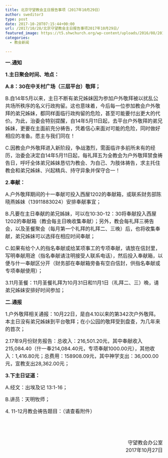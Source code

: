 ```yaml
---
title: 北京守望教会主日报告事项（2017年10月29日）
author: sweditor3
type: post
date: 2017-10-28T07:15:44+00:00
url: /2017/10/28/北京守望教会主日报告事项2017年10月29日/
featured_image: https://t5.shwchurch.org/wp-content/uploads/2016/08/20160828-e1472294994950-404x288.jpg
categories:
  - 教会新闻

---
```

<!--more-->

<span style="font-size: 12pt;"><strong>一.通知</strong></span>

<span style="font-size: 12pt;"><strong>1.主日聚会时间、地点：</strong></span>

<span style="font-size: 12pt;"><strong>A.8：30在中关村广场（三层平台）敬拜；</strong></span>

<span style="font-size: 12pt;">B.自14年5月以来，主日不断有弟兄姊妹因为参加户外敬拜被以扰乱公共场所秩序的名义行政拘留。这也意味着，今后每一位参加教会户外敬拜的弟兄姊妹，都同样面临行政拘留的危险，甚至可能要付出更大的代价。为此，治委会特别提醒，自14年5月11日起，去平台户外敬拜的弟兄姊妹，更要在主面前充分祷告，凭着信心来面对可能的危险，同时做好相应的准备。愿主与我们同在！</span>

<span style="font-size: 12pt;">C.因教会户外敬拜进入新阶段，争战激烈，需面临许多前所未有的经历，治委会决定自14年5月11日起，每礼拜五为全教会为户外敬拜禁食祷告日，呼吁全体弟兄姊妹恳切为教会、为自己、为肢体祷告，求主托住教会和弟兄姊妹、兴起精兵、持守异象并保守合一！</span>

<span style="font-size: 12pt;"><strong>2.奉献：</strong></span>

<span style="font-size: 12pt;">A.户外敬拜期间的十一奉献可投入西屋1202的奉献箱，或联系财务部陈晓燕姊妹（13911883024）安排奉献事宜；</span>

<span style="font-size: 12pt;">B.凡要在主日奉献的弟兄姊妹，可以在10:30-12：30将奉献投入西屋1202的奉献箱（教会每主日晚收集奉献）；另外，教会每礼拜三祷告会，以及圣餐聚会（每月第一个礼拜的礼拜二、三晚）后，也将收集奉献，弟兄姊妹可以选择在相应时间奉献；</span>

<span style="font-size: 12pt;">C.如果有给个人的指名奉献或给某项事工的专项奉献，请放在信封里，写明奉献用途（指名奉献请注明接受人联系电话），然后投入奉献箱，以便与什一奉献区分开（财务部在奉献箱旁备有空白信封，供指名奉献或专项奉献使用）；</span>

<span style="font-size: 12pt;">3.11月圣餐：11月圣餐礼拜为10月31日和11月1日（礼拜二、三）晚，请弟兄姊妹安排好时间参加；</span>

<span style="font-size: 12pt;"><strong>二.通报</strong></span>

<span style="font-size: 12pt;">1.户外敬拜相关通报：10月22日，是自4.10以来的第342次户外敬拜。本主日没有弟兄姊妹到平台敬拜；在小公园的敬拜受到盘查，为几年来的首次；</span>

<span style="font-size: 12pt;">2.17年9月份财务报告：总收入：216,501.20元，其中奉献收入215,084.40（什一奉214,084.40元，专项奉献1000.00元），其他收入：1,416.80元；总费用：158908.09元，其中神学支出：36,000.00元，宣教支出28,362.00元；</span>

<span style="font-size: 12pt;"><strong>3.下主日证道：</strong></span>

<span style="font-size: 12pt;">A.经文：出埃及记 13:1-16；</span>

<span style="font-size: 12pt;">B.讲员：天明牧师；</span>

<span style="font-size: 12pt;">4. 11-12月教会祷告题目：（请查看附件）</span>

&nbsp;

&nbsp;

<p style="text-align: right;">
  <span style="font-size: 12pt;">守望教会办公室</span><br /> <span style="font-size: 12pt;"> 2017年10月27日</span>
</p>